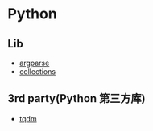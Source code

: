 # Python

## Lib
- [argparse](./pythonlib/argparse/argparse.md)
- [collections](./pythonlib/collections/collections.md)

## 3rd party(Python 第三方库)
- [tqdm](./3rdparty/tqdm/tqdm.md)